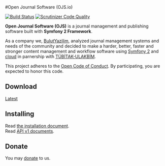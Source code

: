 #Open Journal Software (OJS.io)

[![Build Status](https://travis-ci.org/ojs/ojs.svg?branch=master)](https://travis-ci.org/ojs/ojs)
[![Scrutinizer Code Quality](https://scrutinizer-ci.com/g/ojs/ojs/badges/quality-score.png?b=master)](https://scrutinizer-ci.com/g/ojs/ojs/?branch=master)

**Open Journal Software (OJS)** is a journal management and publishing software built with **Symfony 2 Framework**.

As a company we, [BulutYazilim](http://www.bulutyazilim.com), analyzed journal management systems and needs of the community and decided to make a harder, better, faster and stronger content management and workflow software using [Symfony 2](http://en.wikipedia.org/wiki/Symfony) and [cloud](http://en.wikipedia.org/wiki/Cloud_computing) in parnership with [TÜBİTAK-ULAKBİM](http://www.ulakbim.gov.tr).

This project adheres to the [Open Code of Conduct](https://github.com/ojs/ojs/tree/master/code_of_conduct.md). By participating, you are expected to honor this code.

## Download 

[Latest](https://github.com/ojs/ojs/releases/latest)

## Installing

Read [the installation document](https://github.com/ojs/ojs/tree/master/docs/INSTALL.md).<br>
Read [API v1 documents](https://github.com/ojs/ojs/tree/master/src/Ojs/ApiBundle/Resources/doc).


## Donate
You may [donate](https://www.paypal.me/OkulBilisim) to us.
